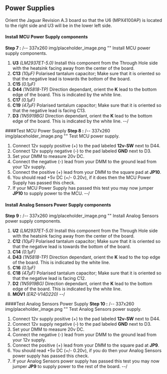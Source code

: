 ## Power Supplies

Orient the Jaguar Revision A.3 board so that the U6 (MPX4100AP) is located to the right side and U3 will be in the lower left side.

#### Install MCU Power Supply components
**Step 7 :** 
/-- 337x260 img/placeholder_image.png "" Install MCU power supply components.

 1. **U3** *(LM2937ET-5.0)* Install this component from the Through Hole side with the heatsink facing away from the center of the board.
 2. **C13** *(10µF)* Polarised tantalum capacitor; Make sure that it is oriented so that the negative lead is towards the bottom of the board.
 3. **C15** *(0.1µF)* 
 4. **D44** *(1N5818-TP)* Direction dependant, orient the **K** lead to the bottom edge of the board. This is indicated by the white line. 
 5. **C17** *(0.1µF)*
 6. **C19** *(47µF)* Polarised tantalum capacitor; Make sure that it is oriented so that the negative lead is facing C13.
 7. **D3** *(1N5919BG)* Direction dependant, orient the **K** lead to the bottom edge of the board. This is indicated by the white line. 
--/

####Test MCU Power Supply
**Step 8 :**
/-- 337x260 img/placeholder_image.png "" Test MCU power supply.

 1. Connect 12v supply positive (+) to the pad labeled **12v-SW** next to D44.
 2. Connect 12v supply negative (-) to the pad labeled **GND** next to D3.
 3. Set your DMM to measure 20v DC.
 4. Connect the negative (-) lead from your DMM to the ground lead from your 12v supply.
 5. Connect the positive (+) lead from your DMM to the square pad at **JP10**.
 6. You should read +5v DC (+/- 0.20v), if it does then the MCU Power Supply has passed this check.
 7. If your MCU Power Supply has passed this test you may now jumper **JP10** to supply power to the MCU.
--/

#### Install Analog Sensors Power Supply components
**Step 9 :** 
/-- 337x260 img/placeholder_image.png "" Install Analog Sensors power supply components.

 1. **U2** *(LM2937ET-5.0)* Install this component from the Through Hole side with the heatsink facing away from the center of the board.
 2. **C12** *(10µF)* Polarised tantalum capacitor; Make sure that it is oriented so that the negative lead is towards the bottom of the board.
 3. **C14** *(0.1µF)* 
 4. **D43** *(1N5818-TP)* Direction dependant, orient the **K** lead to the top edge of the board. This is indicated by the white line. 
 5. **C16** *(0.1µF)*
 6. **C18** *(47µF)* Polarised tantalum capacitor; Make sure that it is oriented so that the negative lead is facing C12.
 7. **D2** *(1N5919BG)* Direction dependant, orient the **K** lead to the bottom edge of the board. This is indicated by the white line. 
 8. **MOV1** *(ERZ-V14D220)* 
--/

####Test Analog Sensors Power Supply
**Step 10 :**
/-- 337x260 img/placeholder_image.png "" Test Analog Sensors power supply.

 1. Connect 12v supply positive (+) to the pad labeled **12v-SW** next to D44.
 2. Connect 12v supply negative (-) to the pad labeled **GND** next to D3.
 3. Set your DMM to measure 20v DC.
 4. Connect the negative (-) lead from your DMM to the ground lead from your 12v supply.
 5. Connect the positive (+) lead from your DMM to the square pad at **JP9**.
 6. You should read +5v DC (+/- 0.20v), if you do then your Analog Sensors power supply has passed this check.
 7. If your Analog Sensors power supply has passed this test you may now jumper **JP9** to supply power to the rest of the board.
--/
